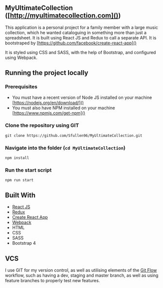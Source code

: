 ## MyUltimateCollection ([http://myultimatecollection.com]())
This application is a personal project for a family member with a large music collection, which he wanted cataloguing in something more than just a spreadsheet.
It is built using React JS and Redux to call a separate API. It is bootstraped by [https://github.com/facebook/create-react-app]()

It is styled using CSS and SASS, with the help of Bootstrap, and configured using Webpack.

## Running the project locally
### Prerequisites
- You must have a recent version of Node JS installed on your machine [https://nodejs.org/en/download/]()
- You must also have NPM installed on your machine [https://www.npmjs.com/get-npm]()

### Clone the repository using GIT
```
git clone https://github.com/Sfullen96/MyUltimateCollection.git
```

### Navigate into the folder (```cd MyUltimateCollection```)
``` 
npm install
```
### Run the start script
```
npm run start
```
## Built With
- [React JS](https://reactjs.org/)
- [Redux](https://redux.js.org/)
- [Create React App](https://github.com/facebook/create-react-app)
- [Webpack](https://webpack.js.org/)
- HTML
- CSS
- SASS
- Bootstrap 4

## VCS
I use GIT for my version control, as well as utilising elements of the [Git Flow](https://www.atlassian.com/git/tutorials/comparing-workflows/gitflow-workflow) workflow, such as having a dev, staging and master branch, as well as using feature branches to properly test new features.
